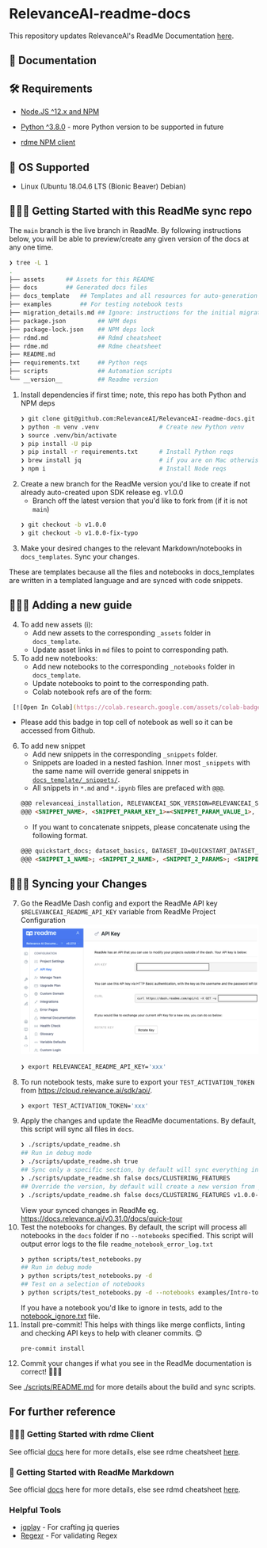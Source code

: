 # RelevanceAI-readme-docs

This repository updates RelevanceAI's ReadMe Documentation [here](https://docs.relevance.ai/docs).

## 🧠 Documentation

## 🛠️  Requirements

- [Node.JS ^12.x and NPM](https://docs.npmjs.com/downloading-and-installing-node-js-and-npm)



- [Python ^3.8.0](https://www.python.org/downloads/release/python-380/) - more Python version to be supported in future
- [rdme NPM client](https://www.npmjs.com/package/rdme/v/6.2.1)

## 🧰 OS Supported

- Linux (Ubuntu 18.04.6 LTS (Bionic Beaver) Debian)

## 👩🏻‍💻 Getting Started with this ReadMe sync repo

The `main` branch is the live branch in ReadMe.
By following instructions below, you will be able to preview/create any given version of the docs at any one time.

```zsh
❯ tree -L 1
.
├── assets      ## Assets for this README
├── docs        ## Generated docs files
├── docs_template   ## Templates and all resources for auto-generation
├── examples        ## For testing notebook tests
├── migration_details.md ## Ignore: instructions for the initial migration
├── package.json         ## NPM deps
├── package-lock.json    ## NPM deps lock
├── rdmd.md              ## Rdmd cheatsheet
├── rdme.md              ## Rdme cheatsheet
├── README.md
├── requirements.txt     ## Python reqs
├── scripts              ## Automation scripts
└── __version__          ## Readme version
```


1. Install dependencies if first time; note, this repo has both Python and NPM deps
    ```zsh
    ❯ git clone git@github.com:RelevanceAI/RelevanceAI-readme-docs.git
    ❯ python -m venv .venv                 # Create new Python venv
    ❯ source .venv/bin/activate            
    ❯ pip install -U pip                   
    ❯ pip install -r requirements.txt      # Install Python reqs
    ❯ brew install jq                      # if you are on Mac otherwise apt install jq
    ❯ npm i                                # Install Node reqs

    ```
2. Create a new branch for the ReadMe version you'd like to create if not already auto-created upon SDK release eg. v1.0.0
   - Branch off the latest version that you'd like to fork from (if it is not `main`)
    ```zsh
    ❯ git checkout -b v1.0.0
    ❯ git checkout -b v1.0.0-fix-typo
    ```
3. Make your desired changes to the relevant Markdown/notebooks in `docs_templates`. Sync your changes.

These are templates because all the files and notebooks in docs_templates are written in a templated language and are synced with code snippets.

## 👩🏻‍💻  Adding a new guide

4. To add new assets (i):
   - Add new assets to the corresponding `_assets` folder in `docs_template`.
   - Update asset links in `md` files to point to corresponding path.
5. To add new notebooks:
   - Add new notebooks to the corresponding `_notebooks` folder in `docs_template`.
   - Update notebooks to point to the corresponding path.
   - Colab notebook refs are of the form:
  ```zsh
   [![Open In Colab](https://colab.research.google.com/assets/colab-badge.svg)](https://colab.research.google.com/github/RelevanceAI/RelevanceAI-readme-docs/blob/v0.33.2/docs/GETTING_STARTED/_notebooks/Intro-to-Relevance-AI.ipynb)
  ```
  - Please add this badge in top cell of notebook as well so it can be accessed from Github.
6. To add new snippet
   - Add new snippets in the corresponding `_snippets` folder.
   - Snippets are loaded in a nested fashion. Inner most `_snippets` with the same name will override general snippets in [`docs_template/_snippets/`](./docs_template/_snippets/).
   - All snippets in `*.md` and `*.ipynb` files are prefaced with `@@@`.
    ```markdown
    @@@ relevanceai_installation, RELEVANCEAI_SDK_VERSION=RELEVANCEAI_SDK_VERSION @@@
    @@@ <SNIPPET_NAME>, <SNIPPET_PARAM_KEY_1>=<SNIPPET_PARAM_VALUE_1>, <SNIPPET_PARAM_KEY_2>=<SNIPPET_PARAM_VALUE_2>, ...  @@@
    ```
    - If you want to concatenate snippets, please concatenate using the following format.
    ```markdown
    @@@ quickstart_docs; dataset_basics, DATASET_ID=QUICKSTART_DATASET_ID @@@
    @@@ <SNIPPET_1_NAME>; <SNIPPET_2_NAME>, <SNIPPET_2_PARAMS>; <SNIPPET_3_NAME>, <SNIPPET_3_PARAMS>; @@@
    ```

## 👩🏻‍💻  Syncing your Changes


7. Go the ReadMe Dash config and export the ReadMe API key `$RELEVANCEAI_README_API_KEY` variable from ReadMe Project Configuration
   ![](./assets/readme_api_key.png)
   ```zsh
   ❯ export RELEVANCEAI_README_API_KEY='xxx'
   ```
8.  To run notebook tests, make sure to export your `TEST_ACTIVATION_TOKEN` from https://cloud.relevance.ai/sdk/api/.
    ```zsh
    ❯ export TEST_ACTIVATION_TOKEN='xxx'
    ```
9. Apply the changes and update the ReadMe documentations. By default, this script will sync all files in `docs`.
    ```zsh
    ❯ ./scripts/update_readme.sh
    ## Run in debug mode
    ❯ ./scripts/update_readme.sh true
    ## Sync only a specific section, by default will sync everything in the generated `docs` folder.
    ❯ ./scripts/update_readme.sh false docs/CLUSTERING_FEATURES
    ## Override the version, by default will create a new version from your current Git branch name
    ❯ ./scripts/update_readme.sh false docs/CLUSTERING_FEATURES v1.0.0-my-new-version
    ```
    View your synced changes in ReadMe eg. https://docs.relevance.ai/v0.31.0/docs/quick-tour
10. Test the notebooks for changes. By default, the script will process all notebooks in the `docs` folder if no `--notebooks` specified. This script will output error logs to the file `readme_notebook_error_log.txt`
    ```zsh
    ❯ python scripts/test_notebooks.py
    ## Run in debug mode
    ❯ python scripts/test_notebooks.py -d
    ## Test on a selection of notebooks
    ❯ python scripts/test_notebooks.py -d --notebooks examples/Intro-to-Relevance-AI.ipynb examples/RelevanceAI-ReadMe-Quick-Feature-Tour.ipynb
    ```
    If you have a notebook you'd like to ignore in tests, add to the [notebook_ignore.txt](./scripts/notebook_ignore.txt) file.
11. Install pre-commit! This helps with things like merge conflicts, linting and checking API keys to help with cleaner commits. 😊
    ```
    pre-commit install
    ```
12. Commit your changes if what you see in the ReadMe documentation is correct! 🎉💪🏻

See [./scripts/README.md](./scripts/README.md) for more details about the build and sync scripts.



## For further reference
### 👩🏻‍💻 Getting Started with rdme Client

See official [docs](https://www.npmjs.com/package/rdme/v/6.2.1) here for more details, else see rdme cheatsheet [here](./rdme.md).

### 📘 Getting Started with ReadMe Markdown

See official [docs](https://rdmd.readme.io/docs/getting-started) here for more details, else see rdmd cheatsheet [here](./rdmd.md).

### Helpful Tools

- [jqplay](https://jqplay.org/s/VTxvuAo0T2) - For crafting jq queries
- [Regexr](https://regexr.com/) - For validating Regex
